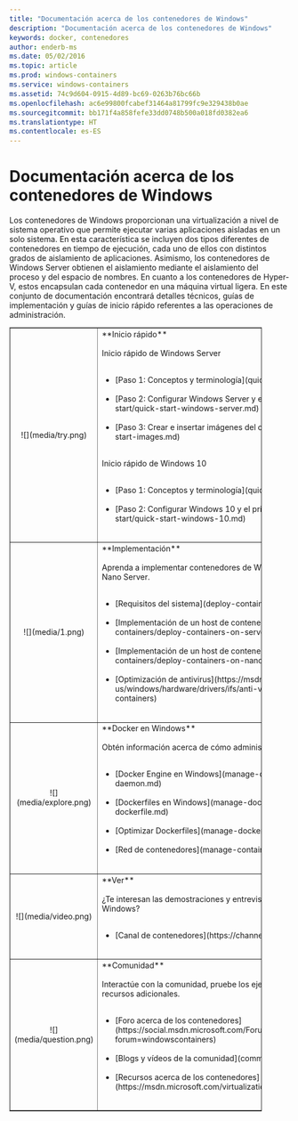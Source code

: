 ```yaml
---
title: "Documentación acerca de los contenedores de Windows"
description: "Documentación acerca de los contenedores de Windows"
keywords: docker, contenedores
author: enderb-ms
ms.date: 05/02/2016
ms.topic: article
ms.prod: windows-containers
ms.service: windows-containers
ms.assetid: 74c9d604-0915-4d89-bc69-0263b76bc66b
ms.openlocfilehash: ac6e99800fcabef31464a81799fc9e329438b0ae
ms.sourcegitcommit: bb171f4a858fefe33dd0748b500a018fd0382ea6
ms.translationtype: HT
ms.contentlocale: es-ES
---
```

# <a name="windows-containers-documentation"></a>Documentación acerca de los contenedores de Windows

Los contenedores de Windows proporcionan una virtualización a nivel de sistema operativo que permite ejecutar varias aplicaciones aisladas en un solo sistema. En esta característica se incluyen dos tipos diferentes de contenedores en tiempo de ejecución, cada uno de ellos con distintos grados de aislamiento de aplicaciones. Asimismo, los contenedores de Windows Server obtienen el aislamiento mediante el aislamiento del proceso y del espacio de nombres. En cuanto a los contenedores de Hyper-V, estos encapsulan cada contenedor en una máquina virtual ligera. En este conjunto de documentación encontrará detalles técnicos, guías de implementación y guías de inicio rápido referentes a las operaciones de administración.

<table border="1" style="background-color:FFFFCC;border-collapse:collapse;border:1px solid FFCC00;color:000000;width:90%" cellpadding="25" cellspacing="5">
<tr>
<td ><center>![](media/try.png)</center></td>
<td>**Inicio rápido**<br /><br />
Inicio rápido de Windows Server<br /><br />
<ul>
<li>[Paso 1: Conceptos y terminología](quick-start/index.md)<br /><br /></li>
<li>[Paso 2: Configurar Windows Server y el primer contenedor](quick-start/quick-start-windows-server.md)<br /><br /></li>
<li>[Paso 3: Crear e insertar imágenes del contenedor](quick-start/quick-start-images.md)<br /><br /></li>
</ul>
Inicio rápido de Windows 10<br /><br />
<ul>
<li>[Paso 1: Conceptos y terminología](quick-start/index.md)<br /><br /></li>
<li>[Paso 2: Configurar Windows 10 y el primer contenedor](quick-start/quick-start-windows-10.md)<br /><br /></li>
</ul>
</td>
</tr>
<tr>
<td ><center>![](media/1.png)</center></td>
<td>**Implementación**<br /><br />
Aprenda a implementar contenedores de Windows en Windows Server 2016 y Nano Server.<br /><br />
<ul>
<li>[Requisitos del sistema](deploy-containers/system-requirements.md)<br /><br /></li>
<li>[Implementación de un host de contenedor: Windows Server](deploy-containers/deploy-containers-on-server.md)<br /><br /></li>
<li>[Implementación de un host de contenedor: Nano Server](deploy-containers/deploy-containers-on-nano.md)<br /><br /></li>
<li>[Optimización de antivirus](https://msdn.microsoft.com/en-us/windows/hardware/drivers/ifs/anti-virus-optimization-for-windows-containers)<br /><br /></li>
</ul>
</td>
</tr>

<tr>
<td ><center>![](media/explore.png)</center></td>
<td>**Docker en Windows**<br /><br />
Obtén información acerca de cómo administrar Docker en Windows.<br /><br />
<ul>
<li>[Docker Engine en Windows](manage-docker/configure-docker-daemon.md)<br /><br /></li>
<li>[Dockerfiles en Windows](manage-docker/manage-windows-dockerfile.md)<br /><br /></li>
<li>[Optimizar Dockerfiles](manage-docker/optimize-windows-dockerfile.md)<br /><br /></li>
<li>[Red de contenedores](manage-containers/container-networking.md)<br /><br /></li>
</ul>
</td>
</tr>

<tr>
<td ><center>![](media/video.png)</center></td>
<td>**Ver**<br /><br />
¿Te interesan las demostraciones y entrevistas del equipo de contenedor de Windows?<br /><br />
<ul>
<li>[Canal de contenedores](https://channel9.msdn.com/Blogs/containers)</li>
</ul>
<br />
</td>
</tr>

<tr>
<td ><center>![](media/question.png)</center></td>
<td>**Comunidad**<br /><br />
Interactúe con la comunidad, pruebe los ejemplos que le ofrecemos y busque recursos adicionales.<br /><br />
<ul>
<li>[Foro acerca de los contenedores](https://social.msdn.microsoft.com/Forums/en-US/home?forum=windowscontainers)<br /><br /></li>
<li>[Blogs y vídeos de la comunidad](communitylinks.md)<br /><br /></li>
<li>[Recursos acerca de los contenedores](https://msdn.microsoft.com/virtualization/community/community_overview)<br /><br /></li>
</ul>
</td>
</tr>
</table>
